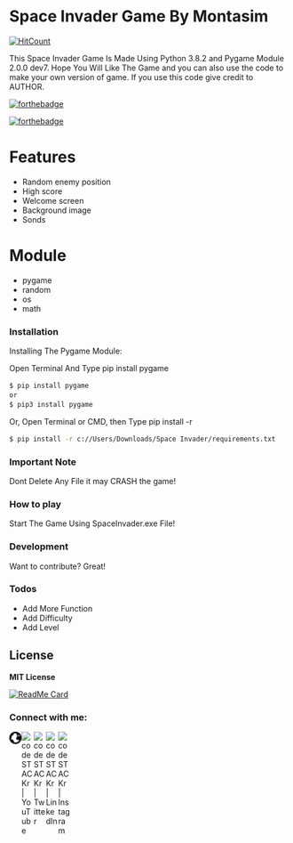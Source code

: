 # Space Invader Game By Montasim

[![HitCount](http://hits.dwyl.com/montasimmamun/Space-Invader.svg)](http://hits.dwyl.com/montasimmamun/Space-Invader)

This Space Invader Game Is Made Using Python 3.8.2 and Pygame Module 2.0.0 dev7. Hope You Will Like The Game and you can also use the code to make your own version of game. If you use this code give credit to AUTHOR.

[![forthebadge](https://forthebadge.com/images/badges/built-with-love.svg)](https://forthebadge.com)

[![forthebadge](https://forthebadge.com/images/badges/made-with-python.svg)](https://forthebadge.com)

# Features

  - Random enemy position
  - High score
  - Welcome screen
  - Background image
  - Sonds

 # Module

  - pygame
  - random
  - os
  - math

### Installation

Installing The Pygame Module:

Open Terminal And Type pip install pygame
```sh
$ pip install pygame
or
$ pip3 install pygame
```
Or, Open Terminal or CMD, then Type pip install -r <path to the game>

```sh
$ pip install -r c://Users/Downloads/Space Invader/requirements.txt
```
### Important Note
Dont Delete Any File it may CRASH the game!

### How to play
Start The Game Using SpaceInvader.exe File!

### Development

Want to contribute? Great!

### Todos

 - Add More Function
 - Add Difficulty
 - Add Level

License
----

**MIT License**

[![ReadMe Card](https://github-readme-stats.vercel.app/api/pin/?username=montasimmamun&repo=Space-Invader)](https://github.com/montasimmamun/Space-Invader)


### Connect with me:

[<img align="left" alt="codeSTACKr.com" width="22px" src="https://raw.githubusercontent.com/iconic/open-iconic/master/svg/globe.svg" />][website]
[<img align="left" alt="codeSTACKr | YouTube" width="22px" src="https://cdn.jsdelivr.net/npm/simple-icons@v3/icons/youtube.svg" />][youtube]
[<img align="left" alt="codeSTACKr | Twitter" width="22px" src="https://cdn.jsdelivr.net/npm/simple-icons@v3/icons/twitter.svg" />][twitter]
[<img align="left" alt="codeSTACKr | LinkedIn" width="22px" src="https://cdn.jsdelivr.net/npm/simple-icons@v3/icons/linkedin.svg" />][linkedin]
[<img align="left" alt="codeSTACKr | Instagram" width="22px" src="https://cdn.jsdelivr.net/npm/simple-icons@v3/icons/instagram.svg" />][instagram]

[website]: https://montasimcv.000webhostapp.com/
[twitter]: https://twitter.com/montasimmamun
[youtube]: https://youtube.com/montasimmamun
[instagram]: https://instagram.com/montasimmamun
[linkedin]: https://linkedin.com/in/montasimmamun
